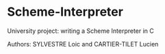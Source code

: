 # Scheme-Interpreter
University project: writing a Scheme Interpreter in C

Authors: SYLVESTRE Loic and CARTIER-TILET Lucien